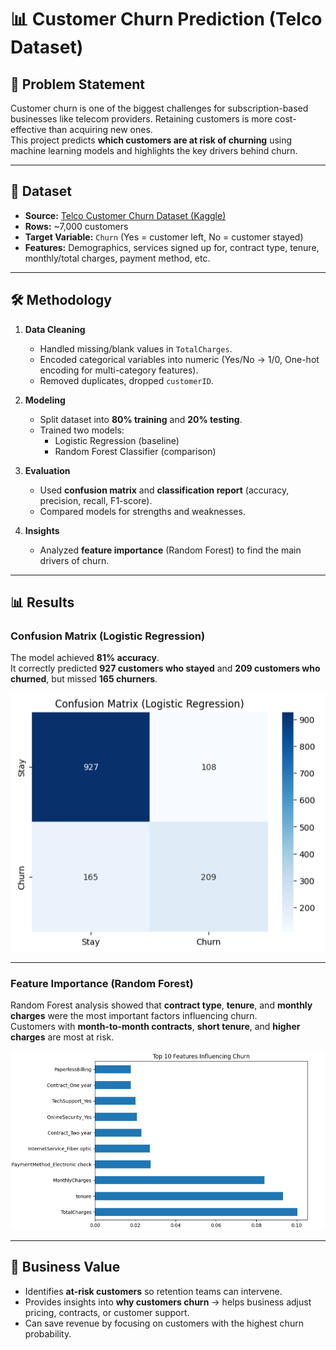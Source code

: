 # 📊 Customer Churn Prediction (Telco Dataset)

## 📌 Problem Statement
Customer churn is one of the biggest challenges for subscription-based businesses like telecom providers. Retaining customers is more cost-effective than acquiring new ones.  
This project predicts **which customers are at risk of churning** using machine learning models and highlights the key drivers behind churn.

---

## 📂 Dataset
- **Source:** [Telco Customer Churn Dataset (Kaggle)](https://www.kaggle.com/blastchar/telco-customer-churn)  
- **Rows:** ~7,000 customers  
- **Target Variable:** `Churn` (Yes = customer left, No = customer stayed)  
- **Features:** Demographics, services signed up for, contract type, tenure, monthly/total charges, payment method, etc.  

---

## 🛠 Methodology
1. **Data Cleaning**
   - Handled missing/blank values in `TotalCharges`.
   - Encoded categorical variables into numeric (Yes/No → 1/0, One-hot encoding for multi-category features).
   - Removed duplicates, dropped `customerID`.

2. **Modeling**  
   - Split dataset into **80% training** and **20% testing**.
   - Trained two models:
     - Logistic Regression (baseline)
     - Random Forest Classifier (comparison)

3. **Evaluation**
   - Used **confusion matrix** and **classification report** (accuracy, precision, recall, F1-score).
   - Compared models for strengths and weaknesses.

4. **Insights**
   - Analyzed **feature importance** (Random Forest) to find the main drivers of churn.

---

## 📊 Results

### Confusion Matrix (Logistic Regression)
The model achieved **81% accuracy**.  
It correctly predicted **927 customers who stayed** and **209 customers who churned**, but missed **165 churners**.  

![Confusion Matrix](assets/Logistic_Regression.png)

---

### Feature Importance (Random Forest)
Random Forest analysis showed that **contract type**, **tenure**, and **monthly charges** were the most important factors influencing churn.  
Customers with **month-to-month contracts**, **short tenure**, and **higher charges** are most  at risk.  

![Feature Importance](assets/Influencing_Churn.png)

---

## 📌 Business Value
- Identifies **at-risk customers** so retention teams can intervene.  
- Provides insights into **why customers churn** → helps business adjust pricing, contracts, or customer support.  
- Can save revenue by focusing on customers with the highest churn probability.


